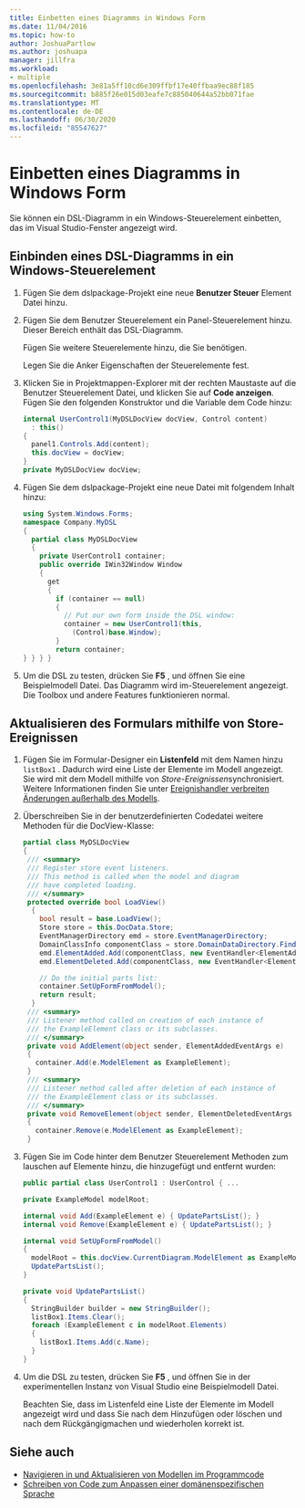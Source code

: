 ```yaml
---
title: Einbetten eines Diagramms in Windows Form
ms.date: 11/04/2016
ms.topic: how-to
author: JoshuaPartlow
ms.author: joshuapa
manager: jillfra
ms.workload:
- multiple
ms.openlocfilehash: 3e81a5ff10cd6e309ffbf17e40ffbaa9ec88f185
ms.sourcegitcommit: b885f26e015d03eafe7c885040644a52bb071fae
ms.translationtype: MT
ms.contentlocale: de-DE
ms.lasthandoff: 06/30/2020
ms.locfileid: "85547627"
---
```

# <a name="embed-a-diagram-in-a-windows-form"></a>Einbetten eines Diagramms in Windows Form

Sie können ein DSL-Diagramm in ein Windows-Steuerelement einbetten, das im Visual Studio-Fenster angezeigt wird.

## <a name="embed-a-dsl-diagram-in-a-windows-control"></a>Einbinden eines DSL-Diagramms in ein Windows-Steuerelement

1. Fügen Sie dem dslpackage-Projekt eine neue **Benutzer Steuer** Element Datei hinzu.

2. Fügen Sie dem Benutzer Steuerelement ein Panel-Steuerelement hinzu. Dieser Bereich enthält das DSL-Diagramm.

     Fügen Sie weitere Steuerelemente hinzu, die Sie benötigen.

     Legen Sie die Anker Eigenschaften der Steuerelemente fest.

3. Klicken Sie in Projektmappen-Explorer mit der rechten Maustaste auf die Benutzer Steuerelement Datei, und klicken Sie auf **Code anzeigen**. Fügen Sie den folgenden Konstruktor und die Variable dem Code hinzu:

    ```csharp
    internal UserControl1(MyDSLDocView docView, Control content)
      : this()
    {
      panel1.Controls.Add(content);
      this.docView = docView;
    }
    private MyDSLDocView docView;
    ```

4. Fügen Sie dem dslpackage-Projekt eine neue Datei mit folgendem Inhalt hinzu:

    ```csharp
    using System.Windows.Forms;
    namespace Company.MyDSL
    {
      partial class MyDSLDocView
      {
        private UserControl1 container;
        public override IWin32Window Window
        {
          get
          {
            if (container == null)
            {
              // Put our own form inside the DSL window:
              container = new UserControl1(this,
                (Control)base.Window);
            }
            return container;
    } } } }
    ```

5. Um die DSL zu testen, drücken Sie **F5** , und öffnen Sie eine Beispielmodell Datei. Das Diagramm wird im-Steuerelement angezeigt. Die Toolbox und andere Features funktionieren normal.

## <a name="update-the-form-using-store-events"></a>Aktualisieren des Formulars mithilfe von Store-Ereignissen

1. Fügen Sie im Formular-Designer ein **Listenfeld** mit dem Namen hinzu `listBox1` . Dadurch wird eine Liste der Elemente im Modell angezeigt. Sie wird mit dem Modell mithilfe von *Store-Ereignissen*synchronisiert. Weitere Informationen finden Sie unter [Ereignishandler verbreiten Änderungen außerhalb des Modells](../modeling/event-handlers-propagate-changes-outside-the-model.md).

2. Überschreiben Sie in der benutzerdefinierten Codedatei weitere Methoden für die DocView-Klasse:

    ```csharp
    partial class MyDSLDocView
    {
     /// <summary>
     /// Register store event listeners.
     /// This method is called when the model and diagram
     /// have completed loading.
     /// </summary>
     protected override bool LoadView()
      {
        bool result = base.LoadView();
        Store store = this.DocData.Store;
        EventManagerDirectory emd = store.EventManagerDirectory;
        DomainClassInfo componentClass = store.DomainDataDirectory.FindDomainClass(typeof(ExampleElement));
        emd.ElementAdded.Add(componentClass, new EventHandler<ElementAddedEventArgs>(AddElement));
        emd.ElementDeleted.Add(componentClass, new EventHandler<ElementDeletedEventArgs>(RemoveElement));

        // Do the initial parts list:
        container.SetUpFormFromModel();
        return result;
      }
     /// <summary>
     /// Listener method called on creation of each instance of
     /// the ExampleElement class or its subclasses.
     /// </summary>
     private void AddElement(object sender, ElementAddedEventArgs e)
     {
       container.Add(e.ModelElement as ExampleElement);
     }
     /// <summary>
     /// Listener method called after deletion of each instance of
     /// the ExampleElement class or its subclasses.
     /// </summary>
     private void RemoveElement(object sender, ElementDeletedEventArgs e)
     {
       container.Remove(e.ModelElement as ExampleElement);
     }
    ```

3. Fügen Sie im Code hinter dem Benutzer Steuerelement Methoden zum lauschen auf Elemente hinzu, die hinzugefügt und entfernt wurden:

    ```csharp
    public partial class UserControl1 : UserControl { ...

    private ExampleModel modelRoot;

    internal void Add(ExampleElement e) { UpdatePartsList(); }
    internal void Remove(ExampleElement e) { UpdatePartsList(); }

    internal void SetUpFormFromModel()
    {
      modelRoot = this.docView.CurrentDiagram.ModelElement as ExampleModel;
      UpdatePartsList();
    }

    private void UpdatePartsList()
    {
      StringBuilder builder = new StringBuilder();
      listBox1.Items.Clear();
      foreach (ExampleElement c in modelRoot.Elements)
      {
        listBox1.Items.Add(c.Name);
      }
    }
    ```

4. Um die DSL zu testen, drücken Sie **F5** , und öffnen Sie in der experimentellen Instanz von Visual Studio eine Beispielmodell Datei.

     Beachten Sie, dass im Listenfeld eine Liste der Elemente im Modell angezeigt wird und dass Sie nach dem Hinzufügen oder löschen und nach dem Rückgängigmachen und wiederholen korrekt ist.

## <a name="see-also"></a>Siehe auch

- [Navigieren in und Aktualisieren von Modellen im Programmcode](../modeling/navigating-and-updating-a-model-in-program-code.md)
- [Schreiben von Code zum Anpassen einer domänenspezifischen Sprache](../modeling/writing-code-to-customise-a-domain-specific-language.md)
